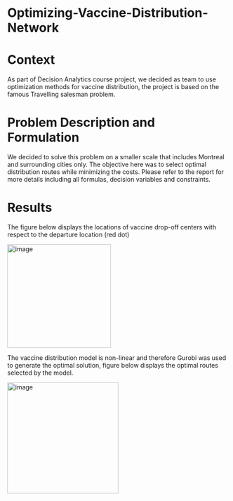# Optimizing-Vaccine-Distribution-Network
# Context
As part of Decision Analytics course project, we decided as team to use optimization methods for vaccine distribution, the project is based on the famous Travelling salesman problem. 
# Problem Description and Formulation
We decided to solve this problem on a smaller scale that includes Montreal and surrounding cities only.
The objective here was to select optimal distribution routes while minimizing the costs. Please refer to the report for more details including all formulas, decision variables and constraints.

# Results
The figure below displays the locations of vaccine drop-off centers with respect to the departure location (red dot)

<img width="236" alt="image" src="https://user-images.githubusercontent.com/103283892/162528581-f62c6115-b4c6-4138-b289-22cb0beec259.png">

The vaccine distribution model is non-linear and therefore Gurobi was used to generate the optimal solution, figure below displays the optimal routes selected by the model.

<img width="253" alt="image" src="https://user-images.githubusercontent.com/103283892/162528618-1ef85295-6037-4cb3-a794-5bf962e02f8b.png">
